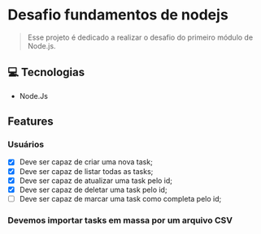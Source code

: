 # Desafio fundamentos de nodejs

> Esse projeto é dedicado a realizar o desafio do primeiro módulo de Node.js.

## 💻 Tecnologias

- Node.Js

## Features

### Usuários

- [x] Deve ser capaz de criar uma nova task;
- [x] Deve ser capaz de listar todas as tasks;
- [x] Deve ser capaz de atualizar uma task pelo id;
- [x] Deve ser capaz de deletar uma task pelo id;
- [ ] Deve ser capaz de marcar uma task como completa pelo id;

### Devemos importar tasks em massa por um arquivo CSV
